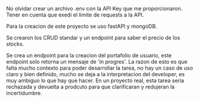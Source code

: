 No olvidar crear un archivo .env con la API Key que me proporcionaron.
Tener en cuenta que exedi el limite de requests a la API.

Para la creacion de este proyecto se uso fastAPI y mongoDB.

Se crearon los CRUD standar y un endpoint para saber el precio de los stocks.

Se crea un endpoint para la creacion del portafolio de usuario, este endpoint solo retorna un mensaje de 'in progres'.
La razon de esto es que falta mucho contexto para poder desarrollar la tarea, no hay un caso de uso claro y bien definido,
mucho se deja a la interpretacion del developer, es muy ambiguo lo que hay que hacer. En un proyecto real, esta tarea 
seria rechazada y devuelta a prodcuto para que clarificaran y redujeran la incertidumbre. 